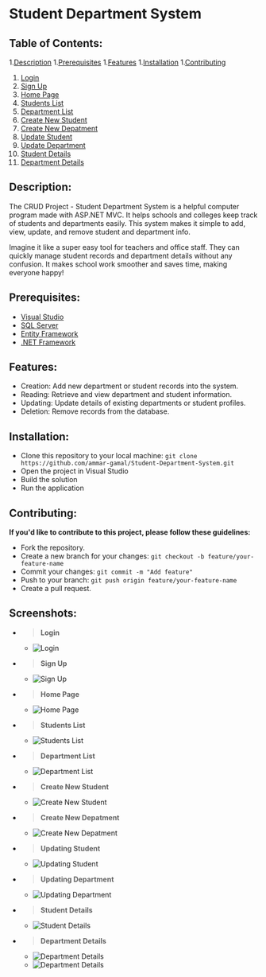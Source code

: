 # Student Department System

## Table of Contents:
   1.[Description](#Description)
   1.[Prerequisites](#Prerequisites)
   1.[Features](#features)
   1.[Installation](#installation)
   1.[Contributing](#contributing)
   1. [Login](#1) 
   1. [Sign Up](#2) 
   1. [Home Page](#3) 
   1. [Students List](#4) 
   1. [Department List](#5) 
   1. [Create New Student](#6) 
   1. [Create New Depatment](#7) 
   1. [Update Student](#8) 
   1. [Update Department](#9) 
   1. [Student Details](#10) 
   1. [Department Details](#11) 

## Description:
The CRUD Project - Student Department System is a helpful computer program made with ASP.NET MVC. It helps schools and colleges keep track of students and departments easily. This system makes it simple to add, view, update, and remove student and department info.

Imagine it like a super easy tool for teachers and office staff. They can quickly manage student records and department details without any confusion. It makes school work smoother and saves time, making everyone happy!

## Prerequisites:
- [Visual Studio](https://visualstudio.microsoft.com/downloads/)
- [SQL Server](https://www.microsoft.com/en-us/sql-server/sql-server-downloads) 
- [Entity Framework](https://learn.microsoft.com/en-us/ef/core/get-started/overview/install)
- [.NET Framework](https://dotnet.microsoft.com/download)
## Features:
- Creation: Add new department or student records into the system.
- Reading: Retrieve and view department and student information.
- Updating: Update details of existing departments or student profiles.
- Deletion: Remove records from the database.

## Installation:
- Clone this repository to your local machine: `git clone https://github.com/ammar-gamal/Student-Department-System.git`
- Open the project in Visual Studio
- Build the solution
- Run the application

## Contributing:
**If you'd like to contribute to this project, please follow these guidelines:**
- Fork the repository.
- Create a new branch for your changes: `git checkout -b feature/your-feature-name`
- Commit your changes: `git commit -m "Add feature"`
- Push to your branch: `git push origin feature/your-feature-name`
- Create a pull request.

## Screenshots:

- > <a id="1"></a>**Login**
     - ![Login](./Images/login.png)
- > <a id="2"></a>**Sign Up**
     - ![Sign Up](./Images/signup.png)
- > <a id="3"></a>**Home Page**
     - ![Home Page](./Images/homepage.png)
- > <a id="4"></a>**Students List**
     - ![Students List](./Images/studentindex.png)
- > <a id="5"></a>**Department List**
     - ![Department List](./Images/departmentindex.png)
- > <a id="6"></a>**Create New Student**
     - ![Create New Student](./Images/createstudent.png)
- > <a id="7"></a>**Create New Depatment**
     - ![Create New Depatment](./Images/createdepartment.png)
- > <a id="8"></a>**Updating Student**
     - ![Updating Student](./Images/updatestudent.png)
- > <a id="9"></a>**Updating Department**
     - ![Updating Department](./Images/updatedepartment.png)
- > <a id="10"></a>**Student Details**
     - ![Student Details](./Images/studentdetails.png)
- > <a id="11"></a>**Department Details**
     - ![Department Details](./Images/departmentdetails0.png)
     - ![Department Details](./Images/departmentdetails1.png)

